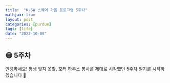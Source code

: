```yaml
---
title:  "K-SW 스퀘어 가을 프로그램 5주차"
mathjax: true
layout: post
categories: [purdue]
tags: [life]
date: "2022-10-08"
---
```


## 😁 5주차

안녕하세요! 평생 잊지 못할, 호러 하우스 봉사를 제대로 시작했던 5주차 일기를 시작하겠습니다 🎃
